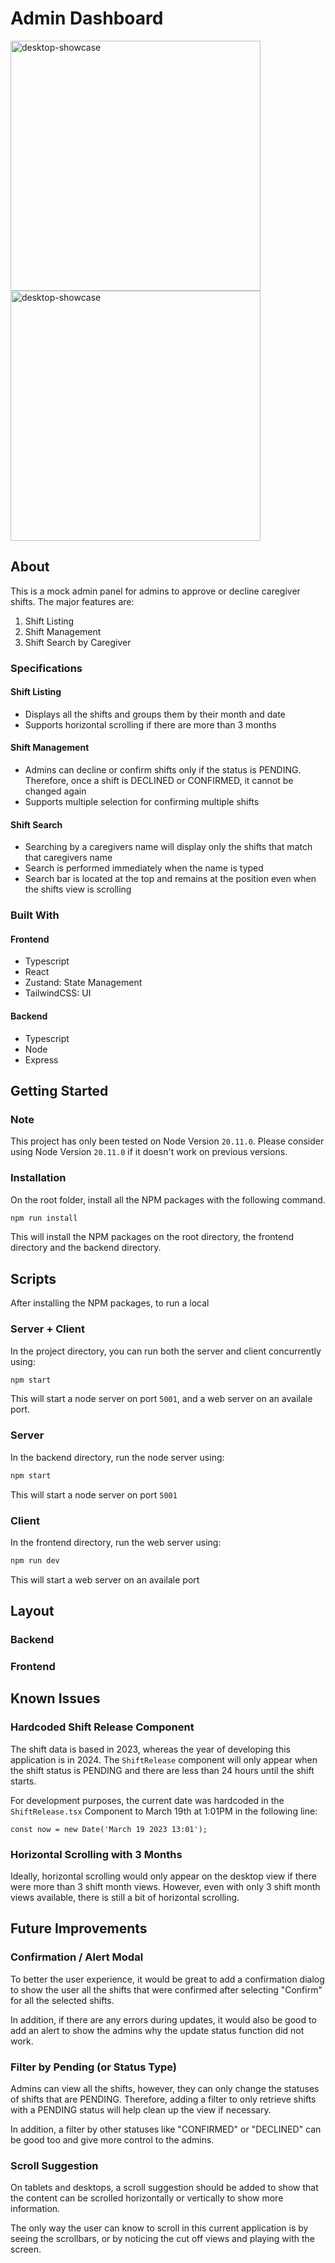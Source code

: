 # Admin Dashboard

<img src="https://github.com/yilverdeja/caregiver-admin-dashboard/assets/29952939/ab9b6e5f-5f28-461e-856b-d9a9651cd6a3" alt="desktop-showcase" width="auto" height="400">
<img src="https://github.com/yilverdeja/caregiver-admin-dashboard/assets/29952939/29b52ebb-153e-476b-bf6d-2538d43eeace" alt="desktop-showcase" width="auto" height="400">

## About

This is a mock admin panel for admins to approve or decline caregiver shifts. The major features are:

1. Shift Listing
2. Shift Management
3. Shift Search by Caregiver

### Specifications

#### Shift Listing

-   Displays all the shifts and groups them by their month and date
-   Supports horizontal scrolling if there are more than 3 months

#### Shift Management

-   Admins can decline or confirm shifts only if the status is PENDING. Therefore, once a shift is DECLINED or CONFIRMED, it cannot be changed again
-   Supports multiple selection for confirming multiple shifts

#### Shift Search

-   Searching by a caregivers name will display only the shifts that match that caregivers name
-   Search is performed immediately when the name is typed
-   Search bar is located at the top and remains at the position even when the shifts view is scrolling

### Built With

#### Frontend

-   Typescript
-   React
-   Zustand: State Management
-   TailwindCSS: UI

#### Backend

-   Typescript
-   Node
-   Express

## Getting Started

### Note

This project has only been tested on Node Version `20.11.0`. Please consider using Node Version `20.11.0` if it doesn't work on previous versions.

### Installation

On the root folder, install all the NPM packages with the following command.

```sh
npm run install
```

This will install the NPM packages on the root directory, the frontend directory and the backend directory.

## Scripts

After installing the NPM packages, to run a local

### Server + Client

In the project directory, you can run both the server and client concurrently using:

```sh
npm start
```

This will start a node server on port `5001`, and a web server on an availale port.

### Server

In the backend directory, run the node server using:

```sh
npm start
```

This will start a node server on port `5001`

### Client

In the frontend directory, run the web server using:

```sh
npm run dev
```

This will start a web server on an availale port

## Layout

### Backend

### Frontend

## Known Issues

### Hardcoded Shift Release Component

The shift data is based in 2023, whereas the year of developing this application is in 2024. The `ShiftRelease` component will only appear when the shift status is PENDING and there are less than 24 hours until the shift starts.

For development purposes, the current date was hardcoded in the `ShiftRelease.tsx` Component to March 19th at 1:01PM in the following line:

```tsx
const now = new Date('March 19 2023 13:01');
```

### Horizontal Scrolling with 3 Months

Ideally, horizontal scrolling would only appear on the desktop view if there were more than 3 shift month views. However, even with only 3 shift month views available, there is still a bit of horizontal scrolling.

## Future Improvements

### Confirmation / Alert Modal

To better the user experience, it would be great to add a confirmation dialog to show the user all the shifts that were confirmed after selecting "Confirm" for all the selected shifts.

In addition, if there are any errors during updates, it would also be good to add an alert to show the admins why the update status function did not work.

### Filter by Pending (or Status Type)

Admins can view all the shifts, however, they can only change the statuses of shifts that are PENDING. Therefore, adding a filter to only retrieve shifts with a PENDING status will help clean up the view if necessary.

In addition, a filter by other statuses like "CONFIRMED" or "DECLINED" can be good too and give more control to the admins.

### Scroll Suggestion

On tablets and desktops, a scroll suggestion should be added to show that the content can be scrolled horizontally or vertically to show more information.

The only way the user can know to scroll in this current application is by seeing the scrollbars, or by noticing the cut off views and playing with the screen.
